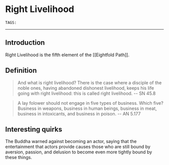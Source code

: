 # Right Livelihood
`TAGS:` 

---
## Introduction
Right Livelihood is the fifth element of the [[Eightfold Path]]. 

## Definition
> And what is right livelihood? There is the case where a disciple of the noble ones, having abandoned dishonest livelihood, keeps his life going with right livelihood: this is called right livelihood.
> -- SN 45.8

> A lay folower should not engage in five types of business. Which five? Business in weapons, business in human beings, business in meat, business in intoxicants, and business in poison.
> -- AN 5.177

## Interesting quirks
The Buddha warned against becoming an actor, saying that the entertainment that actors provide causes those who are still bound by aversion, passion, and delusion to become even more tightly bound by these things.